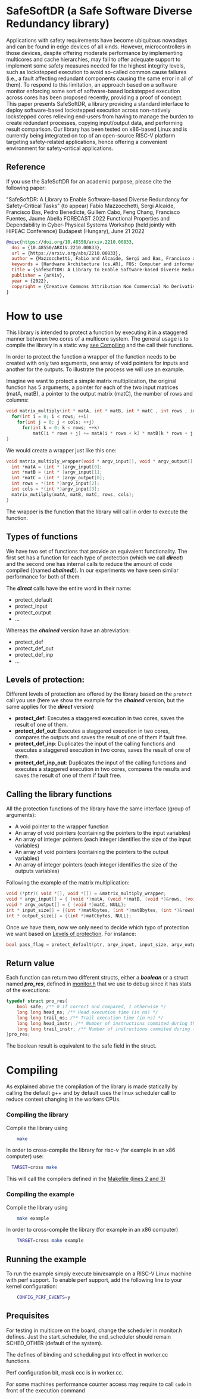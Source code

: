 # SafeSoftDR (a Safe Software Diverse Redundancy library)

Applications with safety requirements have become ubiquitous nowadays and can be found in edge devices of all kinds. However, microcontrollers in those devices, despite offering moderate performance by implementing multicores and cache hierarchies, may fail to offer adequate support to implement some safety measures needed for the highest integrity levels, such as lockstepped execution to avoid so-called common cause failures (i.e., a fault affecting redundant components causing the same error in all of them). To respond to this limitation, an approach based on a software monitor enforcing some sort of software-based lockstepped execution across cores has been proposed recently, providing a proof of concept. This paper presents SafeSoftDR, a library providing a standard interface to deploy software-based lockstepped execution across non-natively lockstepped cores relieving end-users from having to manage the burden to create redundant processes, copying input/output data, and performing result comparison. Our library has been tested on x86-based Linux and is currently being integrated on top of an open-source RISC-V platform targeting safety-related applications, hence offering a convenient environment for safety-critical applications.

## Reference

If you use the SafeSoftDR for an academic purpose, please cite the following paper:

"SafeSoftDR: A Library to Enable Software-based Diverse Redundancy for Safety-Critical Tasks" (to appear)
Fabio Mazzocchetti, Sergi Alcaide, Francisco Bas, Pedro Benedicte, Guillem Cabo, Feng Chang, Francisco Fuentes, Jaume Abella
FORECAST 2022 Functional Properties and Dependability in Cyber-Physical Systems Workshop (held jointly with HiPEAC Conference)
Budapest (Hungary), June 21 2022

``` bib
@misc{https://doi.org/10.48550/arxiv.2210.00833,
  doi = {10.48550/ARXIV.2210.00833},
  url = {https://arxiv.org/abs/2210.00833},
  author = {Mazzocchetti, Fabio and Alcaide, Sergi and Bas, Francisco and Benedicte, Pedro and Cabo, Guillem and Chang, Feng and Fuentes, Francisco and Abella, Jaume},
  keywords = {Hardware Architecture (cs.AR), FOS: Computer and information sciences, FOS: Computer and information sciences},
  title = {SafeSoftDR: A Library to Enable Software-based Diverse Redundancy for Safety-Critical Tasks},
  publisher = {arXiv},
  year = {2022},
  copyright = {Creative Commons Attribution Non Commercial No Derivatives 4.0 International}
}

```
# How to use

This library is intended to protect a function by executing it in a staggered manner between two cores of a multicore system. The general usage is to compile the library in a static way [see Compiling](#compiling) and the call their functions.

In order to protect the function a wrapper of the function needs to be created with only two arguments, one array of void pointers for inputs and another for the outputs. To illustrate the process we will use an example.

Imagine we want to protect a simple matrix multiplication, the original function has 5 arguments, a pointer for each of the two input matrices (matA, matB), a pointer to the output matrix (matC), the number of rows and columns:

``` cpp
void matrix_multiply(int * matA, int * matB, int * matC , int rows , int cols){
  for(int i = 0; i < rows; ++i)
    for(int j = 0; j < cols; ++j)
      for(int k = 0; k < rows; ++k)
          matC[i * rows + j] += matA[i * rows + k] * matB[k * rows + j];
}
```
We would create a wrapper just like this one:

``` cpp
void matrix_multiply_wrapper(void * argv_input[], void * argv_output[] ){
  int *matA = (int * )argv_input[0];
  int *matB = (int * )argv_input[1];
  int *matC = (int * )argv_output[0];
  int rows = *(int *)argv_input[2];
  int cols = *(int *)argv_input[3];
  matrix_mutilply(matA, matB, matC, rows, cols);
}
```
The wrapper is the function that the library will call in order to execute the function.

## Types of functions
We have two set of functions that provide an equivalent functionality. The first set has a function for each type of protection (which we call ***direct***) and the second one has internal calls to reduce the amount of code compiled ((named ***chained***)). In our experiments we have seen similar performance for both of them.

The ***direct*** calls have the entire word in their name:
- protect_default
- protect_input
- protect_output
- ...

Whereas the ***chained*** version have an abreviation:
- protect_def
- protect_def_out
- protect_def_inp
- ...

## Levels of protection:

Different levels of protection are offered by the library based on the ```protect``` call you use (here we show the example for the ***chained*** version, but the same applies for the ***direct*** version)
 - **protect_def**: Executes a staggered execution in two cores, saves the result of one of them.
 - **protect_def_out**: Executes a staggered execution in two cores, compares the outputs and saves the result of one of them if fault free.
 - **protect_def_inp**: Duplicates the input of the calling functions and executes a staggered execution in two cores, saves the result of one of them.
 - **protect_def_inp_out**: Duplicates the input of the calling functions and executes a staggered execution in two cores, compares the results and saves the result of one of them if fault free.

## Calling the library functions

All the protection functions of the library have the same interface (group of arguments):
- A void pointer to the wrapper function
- An array of void pointers (containing the pointers to the input variables)
- An array of integer pointers (each integer identifies the size of the input variables)
- An array of void pointers (containing the pointers to the output variables)
- An array of integer pointers (each integer identifies the size of the outputs variables)

Following the example of the matrix multiplication:

``` cpp
void (*ptr)( void *[], void *[]) = &matrix_multiply_wrapper;
void * argv_input[] = { (void *)matA, (void *)matB, (void *)&rows, (void *)&cols, NULL};
void * argv_output[] = { (void *)matC, NULL};
int * input_size[] = {(int *)matAbytes, (int *)matBbytes, (int *)&rowsbytes, (int *)&colsbytes, NULL};
int * output_size[] = {(int *)matCbytes, NULL};
```

Once we have them, now we only need to decide which typo of protection we want based on [Levels of protection](#levels-of-protection).
For instance:

``` cpp
bool pass_flag = protect_default(ptr, argv_input, input_size, argv_output, output_size) ;
```

## Return value

Each function can return two different structs, either a ***boolean*** or a struct named ***pro_res***, defined in [monitor.h](https://gitlab.bsc.es/caos_hw/software-diverse-redundancy-library/-/blob/main/src/monitor.h#L72-L78) that we use to debug since it has stats of the executions:
``` cpp
typedef struct pro_res{
	bool safe; /** 0 if correct and compared, 1 otherwise */
	long long head_ns; /** Head execution time (in ns) */
	long long trail_ns; /** Trail execution time (in ns) */
	long long head_instr; /** Number of instructions commited during the activation by head core */
	long long trail_instr; /** Number of instructions commited during the activation by trail core */
}pro_res;
```
The boolean result is equivalent to the safe field in the struct.


# Compiling

As explained above the compilation of the library is made statically by calling the default g++ and by default uses the linux scheduler call to reduce context changing in the workers CPUs.

### Compiling the library

Compile the library using

``` bash
	make
```

In order to cross-compile the library for risc-v (for example in an x86 computer) use:

``` bash
  TARGET=cross make
```

This will call the compilers defined in the [Makefile (lines 2 and 3)](https://gitlab.bsc.es/caos_hw/software-diverse-redundancy-library/-/blob/main/Makefile#L2-L3)

### Compiling the example

Compile the library using

``` bash
	make example
```

In order to cross-compile the library (for example in an x86 computer)

``` bash
	TARGET=cross make example
```

## Running the example
To run the example simply execute bin/example on a RISC-V Linux machine with perf support. To enable perf support, add the following line to your kernel configuration:

``` bash
	CONFIG_PERF_EVENTS=y
```

## Prequisites

For testing in multicore on the board, change the scheduler in monitor.h defines.
Just the start_scheduler, the end_scheduler should remain SCHED_OTHER (default of the system).

The defines of binding and scheduling put into effect in worker.cc functions.

Perf configuration bit, mask ecc is in worker.cc.

For some machines performance counter access may require to call ```sudo``` in front of the execution command
